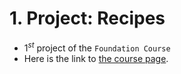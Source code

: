 # 1. Project: Recipes
* $1^{st}$ project of the `Foundation Course`
* Here is the link to [the course page](https://www.theodinproject.com/lessons/foundations-recipes).
